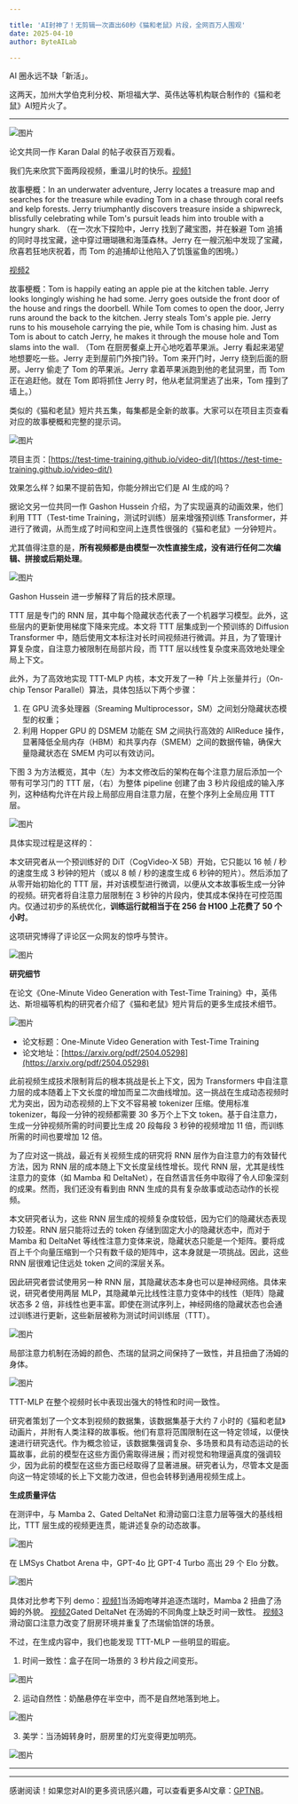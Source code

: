 ```yaml
---

title: 'AI封神了！无剪辑一次直出60秒《猫和老鼠》片段，全网百万人围观'
date: 2025-04-10
author: ByteAILab

---
```


AI 圈永远不缺「新活」。

这两天，加州大学伯克利分校、斯坦福大学、英伟达等机构联合制作的《猫和老鼠》AI短片火了。

---


![图片](https://mmbiz.qpic.cn/sz_mmbiz_png/KmXPKA19gW8M4rGiaLyHRZmTGNm5r4CuFGD6VN1ibnx9AoFQJbTQFpPyCkwNWkUt3en27VvQfgEdcjicOSByQdkyA/640?wx_fmt=png&from=appmsg)

论文共同一作 Karan Dalal 的帖子收获百万观看。

我们先来欣赏下面两段视频，重温儿时的快乐。[视频1](https://mp.weixin.qq.com/s/5KvV8gyxLUa2ssYJzHDzxQ)

故事梗概：In an underwater adventure, Jerry locates a treasure map and searches for the treasure while evading Tom in a chase through coral reefs and kelp forests. Jerry triumphantly discovers treasure inside a shipwreck, blissfully celebrating while Tom's pursuit leads him into trouble with a hungry shark. （在一次水下探险中，Jerry 找到了藏宝图，并在躲避 Tom 追捕的同时寻找宝藏，途中穿过珊瑚礁和海藻森林。Jerry 在一艘沉船中发现了宝藏，欣喜若狂地庆祝着，而 Tom 的追捕却让他陷入了饥饿鲨鱼的困境。）

[视频2](https://mp.weixin.qq.com/s/5KvV8gyxLUa2ssYJzHDzxQ)

故事梗概：Tom is happily eating an apple pie at the kitchen table. Jerry looks longingly wishing he had some. Jerry goes outside the front door of the house and rings the doorbell. While Tom comes to open the door, Jerry runs around the back to the kitchen. Jerry steals Tom's apple pie. Jerry runs to his mousehole carrying the pie, while Tom is chasing him. Just as Tom is about to catch Jerry, he makes it through the mouse hole and Tom slams into the wall. （Tom 在厨房餐桌上开心地吃着苹果派。Jerry 看起来渴望地想要吃一些。Jerry 走到屋前门外按门铃。Tom 来开门时，Jerry 绕到后面的厨房。Jerry 偷走了 Tom 的苹果派。Jerry 拿着苹果派跑到他的老鼠洞里，而 Tom 正在追赶他。就在 Tom 即将抓住 Jerry 时，他从老鼠洞里逃了出来，Tom 撞到了墙上。）

类似的《猫和老鼠》短片共五集，每集都是全新的故事。大家可以在项目主页查看对应的故事梗概和完整的提示词。

![图片](https://mmbiz.qpic.cn/sz_mmbiz_gif/KmXPKA19gW8M4rGiaLyHRZmTGNm5r4CuFSvClM1BeRZpPS3AmsIU4ibHGgBzLnEucsHzeJC2riaQuAtBR08lqg0Zw/640?wx_fmt=gif&from=appmsg)

项目主页：[https://test-time-training.github.io/video-dit/](https://test-time-training.github.io/video-dit/)

效果怎么样？如果不提前告知，你能分辨出它们是 AI 生成的吗？

据论文另一位共同一作 Gashon Hussein 介绍，为了实现逼真的动画效果，他们利用 TTT（Test-time Training，测试时训练）层来增强预训练 Transformer，并进行了微调，从而生成了时间和空间上连贯性很强的《猫和老鼠》一分钟短片。

尤其值得注意的是，**所有视频都是由模型一次性直接生成，没有进行任何二次编辑、拼接或后期处理**。

![图片](https://mmbiz.qpic.cn/sz_mmbiz_png/KmXPKA19gW8M4rGiaLyHRZmTGNm5r4CuFibSVqV7rAcPOsqeOHjWUk8Tozicrj7BX7pzh8HQQWGgCZwd8lFibUUQqw/640?wx_fmt=png&from=appmsg)

Gashon Hussein 进一步解释了背后的技术原理。

TTT 层是专门的 RNN 层，其中每个隐藏状态代表了一个机器学习模型。此外，这些层内的更新使用梯度下降来完成。本文将 TTT 层集成到一个预训练的 Diffusion Transformer 中，随后使用文本标注对长时间视频进行微调。并且，为了管理计算复杂度，自注意力被限制在局部片段，而 TTT 层以线性复杂度来高效地处理全局上下文。

此外，为了高效地实现 TTT-MLP 内核，本文开发了一种「片上张量并行」（On-chip Tensor Parallel）算法，具体包括以下两个步骤：
1. 在 GPU 流多处理器（Sreaming Multiprocessor，SM）之间划分隐藏状态模型的权重；
2. 利用 Hopper GPU 的 DSMEM 功能在 SM 之间执行高效的 AllReduce 操作，显著降低全局内存（HBM）和共享内存（SMEM）之间的数据传输，确保大量隐藏状态在 SMEM 内可以有效访问。

下图 3 为方法概览，其中（左）为本文修改后的架构在每个注意力层后添加一个带有可学习门的 TTT 层，（右）为整体 pipeline 创建了由 3 秒片段组成的输入序列，这种结构允许在片段上局部应用自注意力层，在整个序列上全局应用 TTT 层。

![图片](https://mmbiz.qpic.cn/sz_mmbiz_png/KmXPKA19gW8M4rGiaLyHRZmTGNm5r4CuFxwwia1OHibrMJX9iaGicicTOpLn9WOianQQPs41DJy9JxGlHkWWoboNhN8icA/640?wx_fmt=png&from=appmsg)

具体实现过程是这样的：

本文研究者从一个预训练好的 DiT（CogVideo-X 5B）开始，它只能以 16 帧 / 秒的速度生成 3 秒钟的短片（或以 8 帧 / 秒的速度生成 6 秒钟的短片）。然后添加了从零开始初始化的 TTT 层，并对该模型进行微调，以便从文本故事板生成一分钟的视频。研究者将自注意力层限制在 3 秒钟的片段内，使其成本保持在可控范围内。仅通过初步的系统优化，**训练运行就相当于在 256 台 H100 上花费了 50 个小时**。

这项研究博得了评论区一众网友的惊呼与赞许。

![图片](https://mmbiz.qpic.cn/sz_mmbiz_png/KmXPKA19gW8M4rGiaLyHRZmTGNm5r4CuFOBKfQIzmzCO4W0GMfzQNbwpyWv9eWW8xPx2QmAYsS838IESWic6CiaKw/640?wx_fmt=png&from=appmsg)

**研究细节**

在论文《One-Minute Video Generation with Test-Time Training》中，英伟达、斯坦福等机构的研究者介绍了《猫和老鼠》短片背后的更多生成技术细节。

![图片](https://mmbiz.qpic.cn/sz_mmbiz_png/KmXPKA19gW8M4rGiaLyHRZmTGNm5r4CuFRf4UmiaM8icOZflyo5kYyab0vPI9WaD2hUzWMxqjytGFfGlSdqLsHCjA/640?wx_fmt=png&from=appmsg)

- 论文标题：One-Minute Video Generation with Test-Time Training  
- 论文地址：[https://arxiv.org/pdf/2504.05298](https://arxiv.org/pdf/2504.05298)

此前视频生成技术限制背后的根本挑战是长上下文，因为 Transformers 中自注意力层的成本随着上下文长度的增加而呈二次曲线增加。这一挑战在生成动态视频时尤为突出，因为动态视频的上下文不容易被 tokenizer 压缩。使用标准 tokenizer，每段一分钟的视频都需要 30 多万个上下文 token。基于自注意力，生成一分钟视频所需的时间要比生成 20 段每段 3 秒钟的视频增加 11 倍，而训练所需的时间也要增加 12 倍。

为了应对这一挑战，最近有关视频生成的研究将 RNN 层作为自注意力的有效替代方法，因为 RNN 层的成本随上下文长度呈线性增长。现代 RNN 层，尤其是线性注意力的变体（如 Mamba 和 DeltaNet），在自然语言任务中取得了令人印象深刻的成果。然而，我们还没有看到由 RNN 生成的具有复杂故事或动态动作的长视频。

本文研究者认为，这些 RNN 层生成的视频复杂度较低，因为它们的隐藏状态表现力较差。RNN 层只能将过去的 token 存储到固定大小的隐藏状态中，而对于 Mamba 和 DeltaNet 等线性注意力变体来说，隐藏状态只能是一个矩阵。要将成百上千个向量压缩到一个只有数千级的矩阵中，这本身就是一项挑战。因此，这些 RNN 层很难记住远处 token 之间的深层关系。

因此研究者尝试使用另一种 RNN 层，其隐藏状态本身也可以是神经网络。具体来说，研究者使用两层 MLP，其隐藏单元比线性注意力变体中的线性（矩阵）隐藏状态多 2 倍，非线性也更丰富。即使在测试序列上，神经网络的隐藏状态也会通过训练进行更新，这些新层被称为测试时间训练层（TTT）。

![图片](https://mmbiz.qpic.cn/sz_mmbiz_gif/KmXPKA19gW8M4rGiaLyHRZmTGNm5r4CuFhGwB7uElA5mB5TCNicQfCt2XfzI30vgnkKeolHNqyZkZ58IVTK4JBYw/640?wx_fmt=gif&from=appmsg)

局部注意力机制在汤姆的颜色、杰瑞的鼠洞之间保持了一致性，并且扭曲了汤姆的身体。

![图片](https://mmbiz.qpic.cn/sz_mmbiz_gif/KmXPKA19gW8M4rGiaLyHRZmTGNm5r4CuF8f7wiaia6M8HRwOMjdhnD7P4VZ2oUPxadxRd6twKPqB0PuYhmBibicLYOA/640?wx_fmt=gif&from=appmsg)

TTT-MLP 在整个视频时长中表现出强大的特性和时间一致性。

研究者策划了一个文本到视频的数据集，该数据集基于大约 7 小时的《猫和老鼠》动画片，并附有人类注释的故事板。他们有意将范围限制在这一特定领域，以便快速进行研究迭代。作为概念验证，该数据集强调复杂、多场景和具有动态运动的长篇故事，此前的模型在这些方面仍需取得进展；而对视觉和物理逼真度的强调较少，因为此前的模型在这些方面已经取得了显著进展。研究者认为，尽管本文是面向这一特定领域的长上下文能力改进，但也会转移到通用视频生成上。

**生成质量评估**

在测评中，与 Mamba 2、Gated DeltaNet 和滑动窗口注意力层等强大的基线相比，TTT 层生成的视频更连贯，能讲述复杂的动态故事。

![图片](https://mmbiz.qpic.cn/sz_mmbiz_png/KmXPKA19gW8M4rGiaLyHRZmTGNm5r4CuFRBRPBKKq9NMick8kDUhic4avdkfaVhvrE2X8Ffz1BWQiamiaBu1APtTE3g/640?wx_fmt=png&from=appmsg)

在 LMSys Chatbot Arena 中，GPT-4o 比 GPT-4 Turbo 高出 29 个 Elo 分数。

![图片](https://mmbiz.qpic.cn/sz_mmbiz_png/KmXPKA19gW8M4rGiaLyHRZmTGNm5r4CuF37ekCt7zDeYo36hc6Y4ichI7ibn6IKHhppTn1sbia7y21LsqHbavx8x8Q/640?wx_fmt=png&from=appmsg)

具体对比参考下列 demo：[视频1](https://mp.weixin.qq.com/s/5KvV8gyxLUa2ssYJzHDzxQ)当汤姆咆哮并追逐杰瑞时，Mamba 2 扭曲了汤姆的外貌。 [视频2](https://mp.weixin.qq.com/s/5KvV8gyxLUa2ssYJzHDzxQ)Gated DeltaNet 在汤姆的不同角度上缺乏时间一致性。 [视频3](https://mp.weixin.qq.com/s/5KvV8gyxLUa2ssYJzHDzxQ)滑动窗口注意力改变了厨房环境并重复了杰瑞偷馅饼的场景。

不过，在生成内容中，我们也能发现 TTT-MLP 一些明显的瑕疵。

1. 时间一致性：盒子在同一场景的 3 秒片段之间变形。

![图片](https://mmbiz.qpic.cn/sz_mmbiz_gif/KmXPKA19gW8M4rGiaLyHRZmTGNm5r4CuFN4yDz1Uia9D6uIcNiaoWicpEVUTiap5iczXTq1dHSeI7CddianrdAsQKxqGQ/640?wx_fmt=gif&from=appmsg)

2. 运动自然性：奶酪悬停在半空中，而不是自然地落到地上。

![图片](https://mmbiz.qpic.cn/sz_mmbiz_gif/KmXPKA19gW8M4rGiaLyHRZmTGNm5r4CuFL1bBy6whibreRDoJMUL5iaEPmdfJRv0WiaMz34ej1xibKjp5bHqMb7xRHg/640?wx_fmt=gif&from=appmsg)

3. 美学：当汤姆转身时，厨房里的灯光变得更加明亮。

![图片](https://mmbiz.qpic.cn/sz_mmbiz_gif/KmXPKA19gW8M4rGiaLyHRZmTGNm5r4CuFoA8GLVNPjw83rJRKvbW7aCHbKVdtyWskYcktRVuGQ4sPChBlxRPHlw/640?wx_fmt=gif&from=appmsg)

---
---
感谢阅读！如果您对AI的更多资讯感兴趣，可以查看更多AI文章：[GPTNB](https://gptnb.com)。